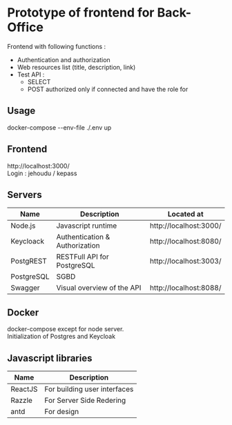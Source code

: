 # Prototype of frontend for Back-Office

Frontend with following functions :  

* Authentication and authorization
* Web resources list (title, description, link)
* Test API :
  * SELECT
  * POST authorized only if connected and have the role for

## Usage
docker-compose --env-file ./.env up  

## Frontend
http://localhost:3000/  
Login : jehoudu / kepass  

## Servers

Name         | Description   | Located at
------------ | ------------- | -------------
Node.js | Javascript runtime | http://localhost:3000/
Keycloack | Authentication & Authorization | http://localhost:8080/
PostgREST | RESTFull API for PostgreSQL | http://localhost:3003/
PostgreSQL | SGBD | 
Swagger | Visual overview of the API | http://localhost:8088/

## Docker
docker-compose except for node server.  
Initialization of Postgres and Keycloak  

## Javascript libraries

Name         | Description
------------ | -------------
ReactJS | For building user interfaces
Razzle | For Server Side Redering
antd | For design




